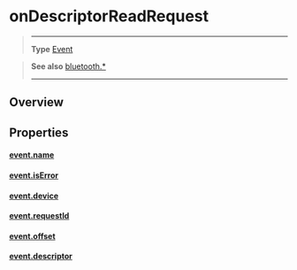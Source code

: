 # onDescriptorReadRequest

> --------------------- ------------------------------------------------------------------------------------------
> __Type__              [Event](https://docs.coronalabs.com/api/type/Event.html)


> __See also__          [bluetooth.*](/plugin/bluetooth.md)
> --------------------- ------------------------------------------------------------------------------------------

## Overview

## Properties

#### [event.name](/plugin/bluetooth/type/Server/event/onDescriptorReadRequest/name.md)

#### [event.isError](/plugin/bluetooth/type/Server/event/onDescriptorReadRequest/isError.md)

#### [event.device](/plugin/bluetooth/type/Server/event/onDescriptorReadRequest/device.md)

#### [event.requestId](/plugin/bluetooth/type/Server/event/onDescriptorReadRequest/requestId.md)

#### [event.offset](/plugin/bluetooth/type/Server/event/onDescriptorReadRequest/offset.md)

#### [event.descriptor](/plugin/bluetooth/type/Server/event/onDescriptorReadRequest/descriptor.md)